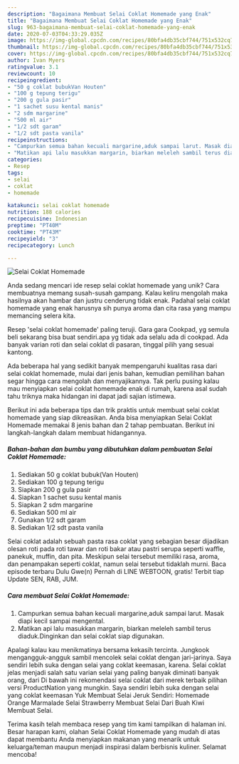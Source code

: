 ```yaml
---
description: "Bagaimana Membuat Selai Coklat Homemade yang Enak"
title: "Bagaimana Membuat Selai Coklat Homemade yang Enak"
slug: 963-bagaimana-membuat-selai-coklat-homemade-yang-enak
date: 2020-07-03T04:33:29.035Z
image: https://img-global.cpcdn.com/recipes/80bfa4db35cbf744/751x532cq70/selai-coklat-homemade-foto-resep-utama.jpg
thumbnail: https://img-global.cpcdn.com/recipes/80bfa4db35cbf744/751x532cq70/selai-coklat-homemade-foto-resep-utama.jpg
cover: https://img-global.cpcdn.com/recipes/80bfa4db35cbf744/751x532cq70/selai-coklat-homemade-foto-resep-utama.jpg
author: Ivan Myers
ratingvalue: 3.1
reviewcount: 10
recipeingredient:
- "50 g coklat bubukVan Houten"
- "100 g tepung terigu"
- "200 g gula pasir"
- "1 sachet susu kental manis"
- "2 sdm margarine"
- "500 ml air"
- "1/2 sdt garam"
- "1/2 sdt pasta vanila"
recipeinstructions:
- "Campurkan semua bahan kecuali margarine,aduk sampai larut. Masak diapi kecil sampai mengental."
- "Matikan api lalu masukkan margarin, biarkan meleleh sambil terus diaduk.Dinginkan dan selai coklat siap digunakan."
categories:
- Resep
tags:
- selai
- coklat
- homemade

katakunci: selai coklat homemade 
nutrition: 188 calories
recipecuisine: Indonesian
preptime: "PT40M"
cooktime: "PT43M"
recipeyield: "3"
recipecategory: Lunch

---
```



![Selai Coklat Homemade](https://img-global.cpcdn.com/recipes/80bfa4db35cbf744/751x532cq70/selai-coklat-homemade-foto-resep-utama.jpg)

Anda sedang mencari ide resep selai coklat homemade yang unik? Cara membuatnya memang susah-susah gampang. Kalau keliru mengolah maka hasilnya akan hambar dan justru cenderung tidak enak. Padahal selai coklat homemade yang enak harusnya sih punya aroma dan cita rasa yang mampu memancing selera kita.

Resep &#39;selai coklat homemade&#39; paling teruji. Gara gara Cookpad, yg semula beli sekarang bisa buat sendiri.apa yg tidak ada selalu ada di cookpad. Ada banyak varian roti dan selai coklat di pasaran, tinggal pilih yang sesuai kantong.

Ada beberapa hal yang sedikit banyak mempengaruhi kualitas rasa dari selai coklat homemade, mulai dari jenis bahan, kemudian pemilihan bahan segar hingga cara mengolah dan menyajikannya. Tak perlu pusing kalau mau menyiapkan selai coklat homemade enak di rumah, karena asal sudah tahu triknya maka hidangan ini dapat jadi sajian istimewa.


Berikut ini ada beberapa tips dan trik praktis untuk membuat selai coklat homemade yang siap dikreasikan. Anda bisa menyiapkan Selai Coklat Homemade memakai 8 jenis bahan dan 2 tahap pembuatan. Berikut ini langkah-langkah dalam membuat hidangannya.

<!--inarticleads1-->

##### Bahan-bahan dan bumbu yang dibutuhkan dalam pembuatan Selai Coklat Homemade:

1. Sediakan 50 g coklat bubuk(Van Houten)
1. Sediakan 100 g tepung terigu
1. Siapkan 200 g gula pasir
1. Siapkan 1 sachet susu kental manis
1. Siapkan 2 sdm margarine
1. Sediakan 500 ml air
1. Gunakan 1/2 sdt garam
1. Sediakan 1/2 sdt pasta vanila


Selai coklat adalah sebuah pasta rasa coklat yang sebagian besar dijadikan olesan roti pada roti tawar dan roti bakar atau pastri serupa seperti waffle, panekuk, muffin, dan pita. Meskipun selai tersebut memiliki rasa, aroma, dan penampakan seperti coklat, namun selai tersebut tidaklah murni. Baca episode terbaru Dulu Gwe(n) Pernah di LINE WEBTOON, gratis! Terbit tiap Update SEN, RAB, JUM. 

<!--inarticleads2-->

##### Cara membuat Selai Coklat Homemade:

1. Campurkan semua bahan kecuali margarine,aduk sampai larut. Masak diapi kecil sampai mengental.
1. Matikan api lalu masukkan margarin, biarkan meleleh sambil terus diaduk.Dinginkan dan selai coklat siap digunakan.


Apalagi kalau kau menikmatinya bersama kekasih tercinta. Jungkook mengangguk-angguk sambil mencolek selai coklat dengan jari-jarinya. Saya sendiri lebih suka dengan selai yang coklat keemasan, karena. Selai coklat jelas menjadi salah satu varian selai yang paling banyak diminati banyak orang, dari Di bawah ini rekomendasi selai coklat dari merek terbaik pilihan versi ProductNation yang mungkin. Saya sendiri lebih suka dengan selai yang coklat keemasan Yuk Membuat Selai Jeruk Sendiri: Homemade Orange Marmalade Selai Strawberry Membuat Selai Dari Buah Kiwi Membuat Selai. 

Terima kasih telah membaca resep yang tim kami tampilkan di halaman ini. Besar harapan kami, olahan Selai Coklat Homemade yang mudah di atas dapat membantu Anda menyiapkan makanan yang menarik untuk keluarga/teman maupun menjadi inspirasi dalam berbisnis kuliner. Selamat mencoba!
